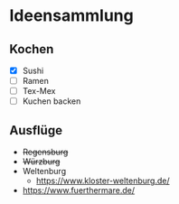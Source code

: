 # Ideensammlung

## Kochen

* [x] Sushi
* [ ] Ramen
* [ ] Tex-Mex
* [ ] Kuchen backen

## Ausflüge

* ~~Regensburg~~
* ~~Würzburg~~
* Weltenburg
    * https://www.kloster-weltenburg.de/
* https://www.fuerthermare.de/

